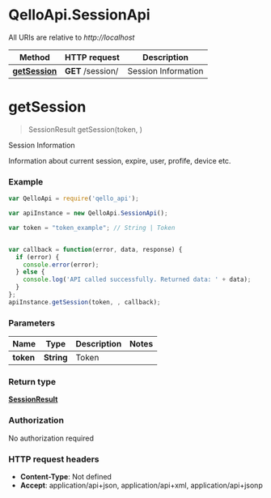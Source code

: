 # QelloApi.SessionApi

All URIs are relative to *http://localhost*

Method | HTTP request | Description
------------- | ------------- | -------------
[**getSession**](SessionApi.md#getSession) | **GET** /session/ | Session Information 


<a name="getSession"></a>
# **getSession**
> SessionResult getSession(token, )

Session Information 

Information about current session, expire, user, profife, device etc.

### Example
```javascript
var QelloApi = require('qello_api');

var apiInstance = new QelloApi.SessionApi();

var token = "token_example"; // String | Token


var callback = function(error, data, response) {
  if (error) {
    console.error(error);
  } else {
    console.log('API called successfully. Returned data: ' + data);
  }
};
apiInstance.getSession(token, , callback);
```

### Parameters

Name | Type | Description  | Notes
------------- | ------------- | ------------- | -------------
 **token** | **String**| Token | 

### Return type

[**SessionResult**](SessionResult.md)

### Authorization

No authorization required

### HTTP request headers

 - **Content-Type**: Not defined
 - **Accept**: application/api+json, application/api+xml, application/api+jsonp

